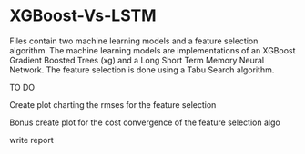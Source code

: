 # XGBoost-Vs-LSTM
Files contain two machine learning models and a feature selection algorithm.
The machine learning models are implementations of an XGBoost Gradient Boosted Trees (xg) and a Long Short Term Memory Neural Network. The feature selection is done using a Tabu Search algorithm.

TO DO

Create plot charting the rmses for the feature selection

Bonus create plot for the cost convergence of the feature selection algo

write report

